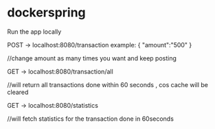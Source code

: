 # dockerspring
Run the app locally 

POST -> localhost:8080/transaction
example:
{
	"amount":"500" 
}

//change amount as many times you want and keep posting 

GET -> localhost:8080/transaction/all

//will return all transactions done within 60 seconds , cos cache will be cleared

GET -> localhost:8080/statistics

//will fetch statistics for the transaction done in 60seconds

